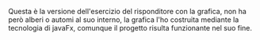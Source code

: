 Questa è la versione dell'esercizio del risponditore con la grafica, non ha però alberi o automi al suo interno, la grafica l'ho costruita mediante la tecnologia di javaFx, comunque il progetto risulta funzionante nel suo fine. 